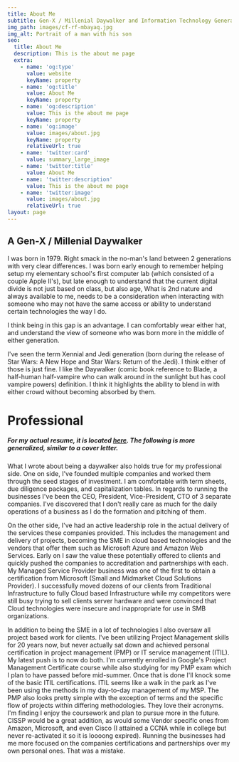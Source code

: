 ```yaml
---
title: About Me
subtitle: Gen-X / Millenial Daywalker and Information Technology Generalist
img_path: images/cf-rf-mbayaq.jpg
img_alt: Portrait of a man with his son
seo:
  title: About Me
  description: This is the about me page
  extra:
    - name: 'og:type'
      value: website
      keyName: property
    - name: 'og:title'
      value: About Me
      keyName: property
    - name: 'og:description'
      value: This is the about me page
      keyName: property
    - name: 'og:image'
      value: images/about.jpg
      keyName: property
      relativeUrl: true
    - name: 'twitter:card'
      value: summary_large_image
    - name: 'twitter:title'
      value: About Me
    - name: 'twitter:description'
      value: This is the about me page
    - name: 'twitter:image'
      value: images/about.jpg
      relativeUrl: true
layout: page
---
```



## A Gen-X / Millenial Daywalker

I was born in 1979. Right smack in the no-man's land between 2 generations with very clear differences. I was born early enough to remember helping setup my elementary school's first computer lab (which consisted of a couple Apple II's), but late enough to understand that the current digital divide is not just based on class, but also age, What is 2nd nature and always available to me, needs to be a consideration when interacting with someone who may not have the same access or ability to understand certain technologies the way I do.

I think being in this gap is an advantage. I can comfortably wear either hat, and understand the view of someone who was born more in the middle of either generation.

I've seen the term Xennial and Jedi generation (born during the release of Star Wars: A New Hope and Star Wars: Return of the Jedi). I think either of those is just fine. I like the Daywalker (comic book reference to Blade, a half-human half-vampire who can walk around in the sunlight but has cool vampire powers) definition. I think it highlights the ability to blend in with either crowd without becoming absorbed by them.



# Professional

##### For my actual resume, it is located [here](https://carsonfranklin.com/professional). The following is more generalized, similar to a cover letter.

What I wrote about being a daywalker also holds true for my professional side. One on side, I've founded multiple companies and worked them through the seed stages of investment. I am comfortable with term sheets, due diligence packages, and capitalization tables. In regards to running the businesses I've been the CEO, President, Vice-President, CTO of 3 separate companies. I've discovered that I don't really care as much for the daily operations of a business as I do the formation and pitching of them. 

On the other side, I've had an active leadership role in the actual delivery of the services these companies provided. This includes the management and delivery of projects, becoming the SME in cloud based technologies and the vendors that offer them such as Microsoft Azure and Amazon Web Services. Early on I saw the value these potentially offered to clients and quickly pushed the companies to accreditation and partnerships with each. My Managed Service Provider business was one of the first to obtain a certification from Microsoft (Small and Midmarket Cloud Solutions Provider). I successfully moved dozens of our clients from Traditional Infrastructure to fully Cloud based Infrastructure while my competitors were still busy trying to sell clients server hardware and were convinced that Cloud technologies were insecure and inappropriate for use in SMB organizations. 

In addition to being the SME in a lot of technologies I also oversaw all project based work for clients. I've been utilizing Project Management skills for 20 years now, but never actually sat down and achieved personal certification in project management (PMP) or IT service management (ITIL). My latest push is to now do both. I'm currently enrolled in Google's Project Management Certificate course while also studying for my PMP exam which I plan to have passed before mid-summer. Once that is done I'll knock some of the basic ITIL certifications. ITIL seems like a walk in the park as I've been using the methods in my day-to-day management of my MSP. The PMP also looks pretty simple with the exception of terms and the specific flow of projects within differing methodologies. They love their acronyms. I'm finding I enjoy the coursework and plan to pursue more in the future. CISSP would be a great addition, as would some Vendor specific ones from Amazon, Microsoft, and even Cisco (I attained a CCNA while in college but never re-activated it so it is loooong expired). Running the businesses had me more focused on the companies certifications and partnerships over my own personal ones. That was a mistake. 
